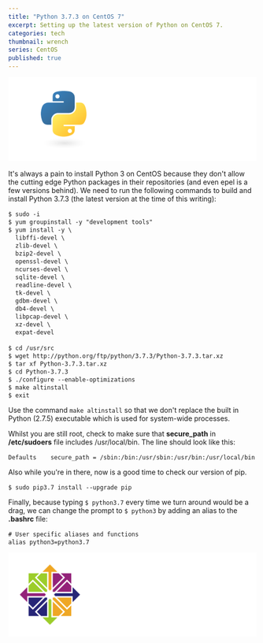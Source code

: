 ```yaml
---
title: "Python 3.7.3 on CentOS 7"
excerpt: Setting up the latest version of Python on CentOS 7.
categories: tech
thumbnail: wrench
series: CentOS
published: true
---
```

!["Python"](/images/python-logo-for-blog.png)

It's always a pain to install Python 3 on CentOS because they don't allow the cutting edge Python packages in their repositories (and even epel is a few versions behind). We need to run the following commands to build and install Python 3.7.3 (the latest version at the time of this writing):

```
$ sudo -i
$ yum groupinstall -y "development tools"
$ yum install -y \
  libffi-devel \
  zlib-devel \
  bzip2-devel \
  openssl-devel \
  ncurses-devel \
  sqlite-devel \
  readline-devel \
  tk-devel \
  gdbm-devel \
  db4-devel \
  libpcap-devel \
  xz-devel \
  expat-devel

$ cd /usr/src
$ wget http://python.org/ftp/python/3.7.3/Python-3.7.3.tar.xz
$ tar xf Python-3.7.3.tar.xz
$ cd Python-3.7.3
$ ./configure --enable-optimizations
$ make altinstall
$ exit
```

Use the command ``` make altinstall ``` so that we don't replace the built in Python (2.7.5) executable which is used for system-wide processes.

Whilst you are still root, check to make sure that __secure_path__ in __/etc/sudoers__ file includes /usr/local/bin. The line should look like this:

```
Defaults    secure_path = /sbin:/bin:/usr/sbin:/usr/bin:/usr/local/bin
```

Also while you're in there, now is a good time to check our version of pip.

```
$ sudo pip3.7 install --upgrade pip
```

Finally, because typing ```$ python3.7``` every time we turn around would be a drag, we can change the prompt to ```$ python3``` by adding an alias to the __.bashrc__ file: 

```
# User specific aliases and functions
alias python3=python3.7
```

!["CentOS 7"](/images/CentOS.png)

